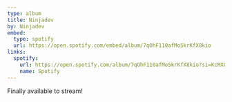 ```yaml
---
type: album
title: Ninjadev
by: Ninjadev
embed:
  type: spotify
  url: https://open.spotify.com/embed/album/7qOhF110afMoSkrKfX8kio
links:
  spotify:
    url: https://open.spotify.com/album/7qOhF110afMoSkrKfX8kio?si=KcMX8Tm9Ry-krw040kyXDQ
    name: Spotify
---
```


Finally available to stream!
